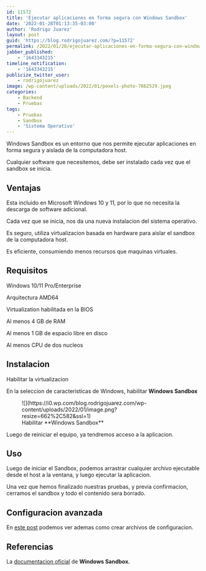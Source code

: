 ```yaml
---
id: 11572
title: 'Ejecutar aplicaciones en forma segura con Windows Sandbox'
date: '2022-01-28T01:13:35-03:00'
author: 'Rodrigo Juarez'
layout: post
guid: 'https://blog.rodrigojuarez.com/?p=11572'
permalink: /2022/01/28/ejecutar-aplicaciones-en-forma-segura-con-windows-sandbox/
jabber_published:
    - '1643343215'
timeline_notification:
    - '1643343215'
publicize_twitter_user:
    - rodrigojuarez
image: /wp-content/uploads/2022/01/pexels-photo-7862529.jpeg
categories:
    - Backend
    - Pruebas
tags:
    - Pruebas
    - Sandbox
    - 'Sistema Operativo'
---
```


Windows Sandbox es un entorno que nos permite ejecutar aplicaciones en forma segura y aislada de la computadora host.

Cualquier software que necesitemos, debe ser instalado cada vez que el sandbox se inicia.

## Ventajas

Esta incluido en Microsoft Windows 10 y 11, por lo que no necesita la descarga de software adicional.

Cada vez que se inicia, nos da una nueva instalacion del sistema operativo.

Es seguro, utiliza virtualizacion basada en hardware para aislar el sandbox de la computadora host.

Es eficiente, consumiendo menos recursos que maquinas virtuales.

## Requisitos

Windows 10/11 Pro/Enterprise

Arquitectura AMD64

Virtualization habilitada en la BIOS

Al menos 4 GB de RAM

Al menos 1 GB de espacio libre en disco

Al menos CPU de dos nucleos

## Instalacion

Habilitar la virtualizacion

En la seleccion de caracteristicas de Windows, habilitar **Windows Sandbox**

<figure class="wp-block-image size-large">![](https://i0.wp.com/blog.rodrigojuarez.com/wp-content/uploads/2022/01/image.png?resize=662%2C582&ssl=1)<figcaption>Habilitar **Windows Sandbox**</figcaption></figure>Luego de reiniciar el equipo, ya tendremos acceso a la aplicacion.

## Uso

Luego de iniciar el Sandbox, podemos arrastrar cualquier archivo ejecutable desde el host a la ventana, y luego ejecutar la aplicacion.

Una vez que hemos finalizado nuestras pruebas, y previa confirmacion, cerramos el sandbox y todo el contenido sera borrado.

## Configuracion avanzada

En [este post](https://blog.rodrigojuarez.com/2022/01/28/configuracion-avanzada-de-windows-sandbox/) podemos ver ademas como crear archivos de configuracion.

## Referencias

La [documentacion oficial](https://docs.microsoft.com/en-us/windows/security/threat-protection/windows-sandbox/windows-sandbox-overview) de **Windows Sandbox.**